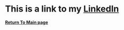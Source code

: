 # This is a link to my [__LinkedIn__](https://www.linkedin.com/in/zach-mclean-b977a2189)
[__Return To Main page__](README.md)
